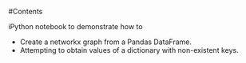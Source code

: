 #Contents

iPython notebook to demonstrate how to 

* Create a networkx graph from a Pandas DataFrame.
* Attempting to obtain values of a dictionary with non-existent keys.


